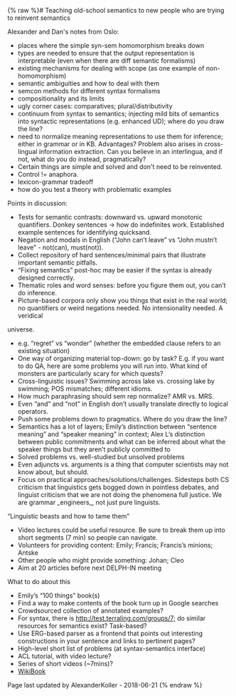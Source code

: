 {% raw %}# Teaching old-school semantics to new people who are trying to reinvent semantics

Alexander and Dan's notes from Oslo:

- places where the simple syn-sem homomorphism breaks down
- types are needed to ensure that the output representation is
interpretable (even when there are diff semantic formalisms)
- existing mechanisms for dealing with scope (as one example of
non-homomorphism)
- semantic ambiguities and how to deal with them
- semcon methods for different syntax formalisms
- compositionality and its limits
- ugly corner cases: comparatives; plural/distributivity
- continuum from syntax to semantics; injecting mild bits of semantics
into syntactic representations (e.g. enhanced UD); where do you draw
the line?
- need to normalize meaning representations to use them for inference;
either in grammar or in KB. Advantages? Problem also arises in
cross-lingual information extraction. Can you believe in an
interlingua, and if not, what do you do instead, pragmatically?
- Certain things are simple and solved and don't need to be
reinvented.
- Control != anaphora.
- lexicon-grammar tradeoff
- how do you test a theory with problematic examples

Points in discussion:

- Tests for semantic contrasts: downward vs. upward monotonic
quantifiers. Donkey sentences -&gt; how do indefinites work.
Established example sentences for identifying quicksand.
- Negation and modals in English (“John can’t leave” vs “John mustn’t
leave” - not(can), must(not)).
- Collect repository of hard sentences/minimal pairs that illustrate
important semantic pitfalls.
- “Fixing semantics” post-hoc may be easier if the syntax is already
designed correctly.
- Thematic roles and word senses: before you figure them out, you
can’t do inference.
- Picture-based corpora only show you things that exist in the real
world; no quantifiers or weird negations needed. No intensionality
needed. A veridical

universe.

- e.g. “regret” vs “wonder” (whether the embedded clause refers to an
existing situation)
- One way of organizing material top-down: go by task? E.g. if you
want to do QA, here are some problems you will run into. What kind
of monsters are particularly scary for which quests?
- Cross-linguistic issues? Swimming across lake vs. crossing lake by
swimming; POS mismatches; different idioms.
- How much paraphrasing should sem rep normalize? AMR vs. MRS.
- Even “and” and “not” in English don’t usually translate directly to
logical operators.
- Push some problems down to pragmatics. Where do you draw the line?
- Semantics has a lot of layers; Emily’s distinction between “sentence
meaning” and “speaker meaning” in context; Alex L’s distinction
between public commitments and what can be inferred about what the
speaker things but they aren’t publicly committed to
- Solved problems vs. well-studied but unsolved problems
- Even adjuncts vs. arguments is a thing that computer scientists may
not know about, but should.
- Focus on practical approaches/solutions/challenges. Sidesteps both
CS criticism that linguistics gets bogged down in pointless debates,
and linguist criticism that we are not doing the phenomena full
justice. We are grammar \_engineers\_, not just pure linguists.

“Linguistic beasts and how to tame them”

- Video lectures could be useful resource. Be sure to break them up
into short segments (7 min) so people can navigate.
- Volunteers for providing content: Emily; Francis; Francis’s minions;
Antske
- Other people who might provide something: Johan; Cleo
- Aim at 20 articles before next DELPH-IN meeting

What to do about this

- Emily’s “100 things” book(s)
- Find a way to make contents of the book turn up in Google searches
- Crowdsourced collection of annotated examples?
- For syntax, there is <http://test.terraling.com/groups/7;> do
similar resources for semantics exist? Task-based?
- Use ERG-based parser as a frontend that points out interesting
constructions in your sentence and links to pertinent pages?
- High-level short list of problems (at syntax-semantics interface)
- ACL tutorial, with video lecture?
- Series of short videos (\~7mins)?
- [WikiBook](/WikiBook)

Page last updated by AlexanderKoller - 2018-06-21
{% endraw %}